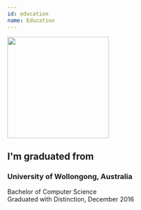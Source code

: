 ```yaml
---
id: education
name: Education
---
```


<section>

<img class="pull-left" src="http://placehold.it/500x500" height="230" width="230">
<h2>I'm graduated from</h2>

<h3><span>University of Wollongong, Australia</span></h3>
Bachelor of Computer Science<br>
Graduated with Distinction, December 2016<br>

</section>